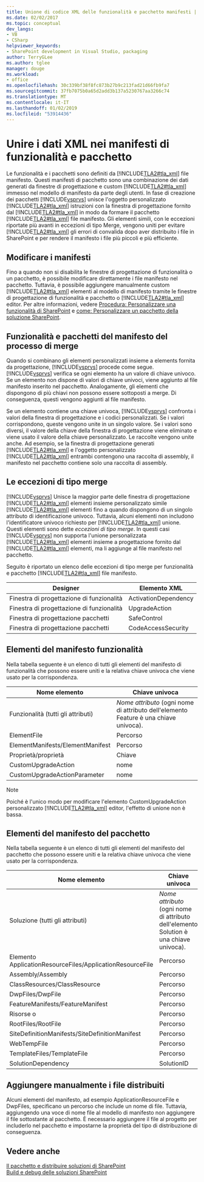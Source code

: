 ```yaml
---
title: Unione di codice XML delle funzionalità e pacchetto manifesti | Microsoft Docs
ms.date: 02/02/2017
ms.topic: conceptual
dev_langs:
- VB
- CSharp
helpviewer_keywords:
- SharePoint development in Visual Studio, packaging
author: TerryGLee
ms.author: tglee
manager: douge
ms.workload:
- office
ms.openlocfilehash: 30c339bf38f8fc873b27b9c213fad21d66fb9fa7
ms.sourcegitcommit: 37fb7075b0a65d2add3b137a5230767aa3266c74
ms.translationtype: MT
ms.contentlocale: it-IT
ms.lasthandoff: 01/02/2019
ms.locfileid: "53914436"
---
```

# <a name="merge-xml-in-feature-and-package-manifests"></a>Unire i dati XML nei manifesti di funzionalità e pacchetto
  Le funzionalità e i pacchetti sono definiti da [!INCLUDE[TLA2#tla_xml](../sharepoint/includes/tla2sharptla-xml-md.md)] file manifesto. Questi manifesti di pacchetto sono una combinazione dei dati generati da finestre di progettazione e custom [!INCLUDE[TLA2#tla_xml](../sharepoint/includes/tla2sharptla-xml-md.md)] immesso nel modello di manifesto da parte degli utenti. In fase di creazione dei pacchetti [!INCLUDE[vsprvs](../sharepoint/includes/vsprvs-md.md)] unisce l'oggetto personalizzato [!INCLUDE[TLA2#tla_xml](../sharepoint/includes/tla2sharptla-xml-md.md)] istruzioni con la finestra di progettazione fornito dal [!INCLUDE[TLA2#tla_xml](../sharepoint/includes/tla2sharptla-xml-md.md)] in modo da formare il pacchetto [!INCLUDE[TLA2#tla_xml](../sharepoint/includes/tla2sharptla-xml-md.md)] file manifesto. Gli elementi simili, con le eccezioni riportate più avanti in eccezioni di tipo Merge, vengono uniti per evitare [!INCLUDE[TLA2#tla_xml](../sharepoint/includes/tla2sharptla-xml-md.md)] gli errori di convalida dopo aver distribuito i file in SharePoint e per rendere il manifesto i file più piccoli e più efficiente.  
  
## <a name="modify-the-manifests"></a>Modificare i manifesti
 Fino a quando non si disabilita le finestre di progettazione di funzionalità o un pacchetto, è possibile modificare direttamente i file manifesto nel pacchetto. Tuttavia, è possibile aggiungere manualmente custom [!INCLUDE[TLA2#tla_xml](../sharepoint/includes/tla2sharptla-xml-md.md)] elementi al modello di manifesto tramite le finestre di progettazione di funzionalità e pacchetto o [!INCLUDE[TLA2#tla_xml](../sharepoint/includes/tla2sharptla-xml-md.md)] editor. Per altre informazioni, vedere [Procedura: Personalizzare una funzionalità di SharePoint](../sharepoint/how-to-customize-a-sharepoint-feature.md) e [come: Personalizzare un pacchetto della soluzione SharePoint](../sharepoint/how-to-customize-a-sharepoint-solution-package.md).  
  
## <a name="feature-and-package-manifest-merge-process"></a>Funzionalità e pacchetti del manifesto del processo di merge
 Quando si combinano gli elementi personalizzati insieme a elements fornita da progettazione, [!INCLUDE[vsprvs](../sharepoint/includes/vsprvs-md.md)] procede come segue. [!INCLUDE[vsprvs](../sharepoint/includes/vsprvs-md.md)] verifica se ogni elemento ha un valore di chiave univoco. Se un elemento non dispone di valori di chiave univoci, viene aggiunto al file manifesto inserito nel pacchetto. Analogamente, gli elementi che dispongono di più chiavi non possono essere sottoposti a merge. Di conseguenza, questi vengono aggiunti al file manifesto.  
  
 Se un elemento contiene una chiave univoca, [!INCLUDE[vsprvs](../sharepoint/includes/vsprvs-md.md)] confronta i valori della finestra di progettazione e i codici personalizzati. Se i valori corrispondono, queste vengono unite in un singolo valore. Se i valori sono diversi, il valore della chiave della finestra di progettazione viene eliminato e viene usato il valore della chiave personalizzato. Le raccolte vengono unite anche. Ad esempio, se la finestra di progettazione generati [!INCLUDE[TLA2#tla_xml](../sharepoint/includes/tla2sharptla-xml-md.md)] e l'oggetto personalizzato [!INCLUDE[TLA2#tla_xml](../sharepoint/includes/tla2sharptla-xml-md.md)] entrambi contengono una raccolta di assembly, il manifesto nel pacchetto contiene solo una raccolta di assembly.  
  
## <a name="merge-exceptions"></a>Le eccezioni di tipo merge
 [!INCLUDE[vsprvs](../sharepoint/includes/vsprvs-md.md)] Unisce la maggior parte delle finestra di progettazione [!INCLUDE[TLA2#tla_xml](../sharepoint/includes/tla2sharptla-xml-md.md)] elementi insieme personalizzato simile [!INCLUDE[TLA2#tla_xml](../sharepoint/includes/tla2sharptla-xml-md.md)] elementi fino a quando dispongono di un singolo attributo di identificazione univoco. Tuttavia, alcuni elementi non includono l'identificatore univoco richiesto per [!INCLUDE[TLA2#tla_xml](../sharepoint/includes/tla2sharptla-xml-md.md)] unione. Questi elementi sono dette *eccezioni di tipo merge*. In questi casi [!INCLUDE[vsprvs](../sharepoint/includes/vsprvs-md.md)] non supporta l'unione personalizzata [!INCLUDE[TLA2#tla_xml](../sharepoint/includes/tla2sharptla-xml-md.md)] elementi insieme a progettazione fornito dal [!INCLUDE[TLA2#tla_xml](../sharepoint/includes/tla2sharptla-xml-md.md)] elementi, ma li aggiunge al file manifesto nel pacchetto.  
  
 Seguito è riportato un elenco delle eccezioni di tipo merge per funzionalità e pacchetto [!INCLUDE[TLA2#tla_xml](../sharepoint/includes/tla2sharptla-xml-md.md)] file manifesto.  
  
|Designer|Elemento XML|  
|--------------|-----------------|  
|Finestra di progettazione di funzionalità|ActivationDependency|  
|Finestra di progettazione di funzionalità|UpgradeAction|  
|Finestra di progettazione pacchetti|SafeControl|  
|Finestra di progettazione pacchetti|CodeAccessSecurity|  
  
## <a name="feature-manifest-elements"></a>Elementi del manifesto funzionalità
 Nella tabella seguente è un elenco di tutti gli elementi del manifesto di funzionalità che possono essere uniti e la relativa chiave univoca che viene usato per la corrispondenza.  
  
|Nome elemento|Chiave univoca|  
|------------------|----------------|  
|Funzionalità (tutti gli attributi)|*Nome attributo* (ogni nome di attributo dell'elemento Feature è una chiave univoca).|  
|ElementFile|Percorso|  
|ElementManifests/ElementManifest|Percorso|  
|Proprietà/proprietà|Chiave|  
|CustomUpgradeAction|nome|  
|CustomUpgradeActionParameter|nome|  
  
> [!NOTE]  
>  Poiché è l'unico modo per modificare l'elemento CustomUpgradeAction personalizzato [!INCLUDE[TLA2#tla_xml](../sharepoint/includes/tla2sharptla-xml-md.md)] editor, l'effetto di unione non è bassa.  
  
## <a name="package-manifest-elements"></a>Elementi del manifesto del pacchetto
 Nella tabella seguente è un elenco di tutti gli elementi del manifesto del pacchetto che possono essere uniti e la relativa chiave univoca che viene usato per la corrispondenza.  
  
|Nome elemento|Chiave univoca|  
|------------------|----------------|  
|Soluzione (tutti gli attributi)|*Nome attributo* (ogni nome di attributo dell'elemento Solution è una chiave univoca).|  
|Elemento ApplicationResourceFiles/ApplicationResourceFile|Percorso|  
|Assembly/Assembly|Percorso|  
|ClassResources/ClassResource|Percorso|  
|DwpFiles/DwpFile|Percorso|  
|FeatureManifests/FeatureManifest|Percorso|  
|Risorse o|Percorso|  
|RootFiles/RootFile|Percorso|  
|SiteDefinitionManifests/SiteDefinitionManifest|Percorso|  
|WebTempFile|Percorso|  
|TemplateFiles/TemplateFile|Percorso|  
|SolutionDependency|SolutionID|  
  
## <a name="manually-add-deployed-files"></a>Aggiungere manualmente i file distribuiti
 Alcuni elementi del manifesto, ad esempio ApplicationResourceFile e DwpFiles, specificano un percorso che include un nome di file. Tuttavia, aggiungendo una voce di nome file al modello di manifesto non aggiungere il file sottostante al pacchetto. È necessario aggiungere il file al progetto per includerlo nel pacchetto e impostarne la proprietà del tipo di distribuzione di conseguenza.  
  
## <a name="see-also"></a>Vedere anche
 [Il pacchetto e distribuire soluzioni di SharePoint](../sharepoint/packaging-and-deploying-sharepoint-solutions.md)   
 [Build e debug delle soluzioni SharePoint](../sharepoint/building-and-debugging-sharepoint-solutions.md)  
